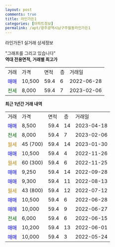 ```yaml
---
layout: post
comments: true
title: 라인가든1
categories: [아파트정보]
permalink: /apt/광주광역시남구주월동라인가든1
---
```


라인가든1 실거래 상세정보

<script type="text/javascript">
  google.charts.load('current', {'packages':['line', 'corechart']});
  google.charts.setOnLoadCallback(drawChart);

  function drawChart() {
    var data = new google.visualization.DataTable();
    data.addColumn('date', '거래일');
    data.addColumn('number', "매매");
    data.addColumn('number', "전세");
    data.addColumn('number', "전매");

    data.addRows([[new Date(Date.parse("2023-04-18")), 8500, null, null], [new Date(Date.parse("2023-02-06")), null, 8000, null], [new Date(Date.parse("2023-01-30")), null, null, null], [new Date(Date.parse("2022-11-26")), 10500, null, null], [new Date(Date.parse("2022-11-25")), null, null, null], [new Date(Date.parse("2022-09-28")), 9250, null, null], [new Date(Date.parse("2022-08-13")), 9300, null, null], [new Date(Date.parse("2022-07-12")), null, null, null], [new Date(Date.parse("2022-06-28")), 10500, null, null], [new Date(Date.parse("2022-06-27")), 10000, null, null], [new Date(Date.parse("2022-06-15")), null, 6000, null], [new Date(Date.parse("2022-06-01")), 10200, null, null], [new Date(Date.parse("2022-05-24")), 10000, null, null]]);

    var options = {
      hAxis: {
        format: 'yyyy/MM/dd'
      },    
      lineWidth: 0,
      pointsVisible: true,    
      title: '최근 1년간 유형별 실거래가 분포',
      legend: { position: 'bottom' }
    };

    var formatter = new google.visualization.NumberFormat({pattern:'###,###'} );
    formatter.format(data, 1);
    formatter.format(data, 2);
    
    setTimeout(function() {
        var chart = new google.visualization.LineChart(document.getElementById('columnchart_material'));
        chart.draw(data, (options));
        document.getElementById('loading').style.display = 'none';
    }, 200);
  }
</script>


<div id="loading" style="z-index:20; display: block; margin-left: 0px">"그래프를 그리고 있습니다"</div>
<div id="columnchart_material" style="width: 95%; margin-left: 0px; display: block"></div>
<!-- contents start -->
<b>역대 전용면적, 거래별 최고가</b>
<table class="sortable">
    <tr>
      <td>거래</td>
      <td>가격</td>
      <td>면적</td>
      <td>층</td>
      <td>거래일</td>
    </tr>
        <tr>
          <td><a style="color: blue">매매</a></td>
          <td>10,500</td>
          <td>59.4</td>
          <td>6</td>
          <td>2022-06-28</td>
        </tr>        
        <tr>
              <td><a style="color: darkgreen">전세</a></td>
              <td>8,000</td>
              <td>59.4</td>
              <td>7</td>
              <td>2023-02-06</td>
            </tr>        
    
</table>

<b>최근 1년간 거래 내역</b>

<table class="sortable">
    <tr>
      <td>거래</td>
      <td>가격</td>
      <td>면적</td>
      <td>층</td>
      <td>거래일</td>
    </tr>
    <tr>
      <td><a style="color: blue">매매</a></td>
      <td>8,500</td>
      <td>59.4</td>
      <td>14</td>
      <td>2023-04-18</td>
    </tr>          <tr>
      <td><a style="color: darkgreen">전세</a></td>
      <td>8,000</td>
      <td>59.4</td>
      <td>7</td>
      <td>2023-02-06</td>
    </tr>          <tr>
      <td><a style="color: darkgoldenrod">월세</a></td>
      <td>45 (700)</td>
      <td>59.4</td>
      <td>14</td>
      <td>2023-01-30</td>
    </tr>          <tr>
      <td><a style="color: blue">매매</a></td>
      <td>10,500</td>
      <td>59.4</td>
      <td>4</td>
      <td>2022-11-26</td>
    </tr>          <tr>
      <td><a style="color: darkgoldenrod">월세</a></td>
      <td>60 (300)</td>
      <td>59.4</td>
      <td>6</td>
      <td>2022-11-25</td>
    </tr>          <tr>
      <td><a style="color: blue">매매</a></td>
      <td>9,250</td>
      <td>59.4</td>
      <td>14</td>
      <td>2022-09-28</td>
    </tr>          <tr>
      <td><a style="color: blue">매매</a></td>
      <td>9,300</td>
      <td>59.4</td>
      <td>11</td>
      <td>2022-08-13</td>
    </tr>          <tr>
      <td><a style="color: darkgoldenrod">월세</a></td>
      <td>43 (800)</td>
      <td>59.4</td>
      <td>12</td>
      <td>2022-07-12</td>
    </tr>          <tr>
      <td><a style="color: blue">매매</a></td>
      <td>10,500</td>
      <td>59.4</td>
      <td>6</td>
      <td>2022-06-28</td>
    </tr>          <tr>
      <td><a style="color: blue">매매</a></td>
      <td>10,000</td>
      <td>59.4</td>
      <td>9</td>
      <td>2022-06-27</td>
    </tr>          <tr>
      <td><a style="color: darkgreen">전세</a></td>
      <td>6,000</td>
      <td>59.4</td>
      <td>6</td>
      <td>2022-06-15</td>
    </tr>          <tr>
      <td><a style="color: blue">매매</a></td>
      <td>10,200</td>
      <td>59.4</td>
      <td>13</td>
      <td>2022-06-01</td>
    </tr>          <tr>
      <td><a style="color: blue">매매</a></td>
      <td>10,000</td>
      <td>59.4</td>
      <td>3</td>
      <td>2022-05-24</td>
    </tr>      </table>
<!-- contents end -->    

